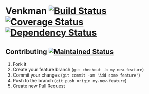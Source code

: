 # Venkman [![Build Status](https://travis-ci.org/ChuckJHardy/Venkman.png)](https://travis-ci.org/ChuckJHardy/Venkman) [![Coverage Status](https://coveralls.io/repos/ChuckJHardy/Venkman/badge.png?branch=master)](https://coveralls.io/r/ChuckJHardy/Venkman) [![Dependency Status](https://gemnasium.com/ChuckJHardy/Venkman.png)](https://gemnasium.com/ChuckJhardy/Gmailish)


## Contributing [![Maintained Status](http://stillmaintained.com/ChuckJHardy/Venkman.png)](http://stillmaintained.com/ChuckJHardy/Venkman)

1. Fork it
2. Create your feature branch (`git checkout -b my-new-feature`)
3. Commit your changes (`git commit -am 'Add some feature'`)
4. Push to the branch (`git push origin my-new-feature`)
5. Create new Pull Request